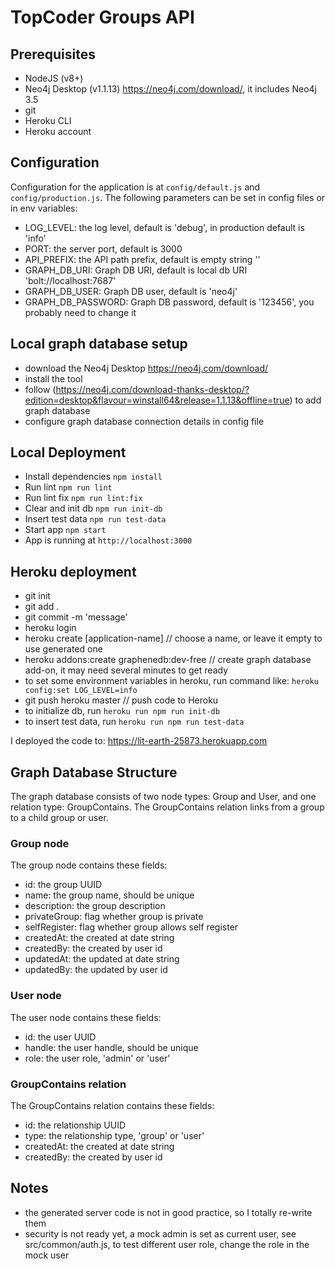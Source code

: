 # TopCoder Groups API

## Prerequisites

- NodeJS (v8+)
- Neo4j Desktop (v1.1.13) https://neo4j.com/download/, it includes Neo4j 3.5
- git
- Heroku CLI
- Heroku account


## Configuration

Configuration for the application is at `config/default.js` and `config/production.js`.
The following parameters can be set in config files or in env variables:

- LOG_LEVEL: the log level, default is 'debug', in production default is 'info'
- PORT: the server port, default is 3000
- API_PREFIX: the API path prefix, default is empty string ''
- GRAPH_DB_URI: Graph DB URI, default is local db URI 'bolt://localhost:7687'
- GRAPH_DB_USER: Graph DB user, default is 'neo4j'
- GRAPH_DB_PASSWORD: Graph DB password, default is '123456', you probably need to change it


## Local graph database setup

- download the Neo4j Desktop https://neo4j.com/download/
- install the tool
- follow (https://neo4j.com/download-thanks-desktop/?edition=desktop&flavour=winstall64&release=1.1.13&offline=true) to add graph database
- configure graph database connection details in config file


## Local Deployment

- Install dependencies `npm install`
- Run lint `npm run lint`
- Run lint fix `npm run lint:fix`
- Clear and init db `npm run init-db`
- Insert test data `npm run test-data`
- Start app `npm start`
- App is running at `http://localhost:3000`



## Heroku deployment
- git init
- git add .
- git commit -m 'message'
- heroku login
- heroku create [application-name] // choose a name, or leave it empty to use generated one
- heroku addons:create graphenedb:dev-free // create graph database add-on, it may need several minutes to get ready
- to set some environment variables in heroku, run command like:
  `heroku config:set LOG_LEVEL=info`
- git push heroku master // push code to Heroku
- to initialize db, run `heroku run npm run init-db`
- to insert test data, run `heroku run npm run test-data`


I deployed the code to:
https://lit-earth-25873.herokuapp.com


## Graph Database Structure

The graph database consists of two node types: Group and User, and one relation type: GroupContains.
The GroupContains relation links from a group to a child group or user.

### Group node

The group node contains these fields:

- id: the group UUID
- name: the group name, should be unique
- description: the group description
- privateGroup: flag whether group is private
- selfRegister: flag whether group allows self register
- createdAt: the created at date string
- createdBy: the created by user id
- updatedAt: the updated at date string
- updatedBy: the updated by user id


### User node

The user node contains these fields:

- id: the user UUID
- handle: the user handle, should be unique
- role: the user role, 'admin' or 'user'


### GroupContains relation

The GroupContains relation contains these fields:

- id: the relationship UUID
- type: the relationship type, 'group' or 'user'
- createdAt: the created at date string
- createdBy: the created by user id


## Notes

- the generated server code is not in good practice, so I totally re-write them
- security is not ready yet, a mock admin is set as current user, see src/common/auth.js,
  to test different user role, change the role in the mock user

